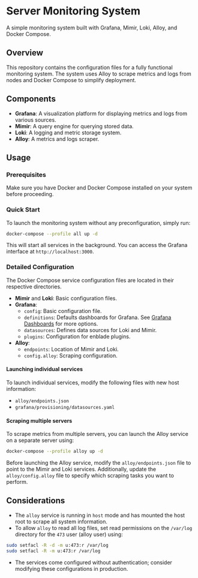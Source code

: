 # Server Monitoring System

A simple monitoring system built with Grafana, Mimir, Loki, Alloy, and Docker Compose.

## Overview

This repository contains the configuration files for a fully functional monitoring system. The system uses Alloy to scrape metrics and logs from nodes and Docker Compose to simplify deployment.

## Components

* **Grafana**: A visualization platform for displaying metrics and logs from various sources.
* **Mimir**: A query engine for querying stored data.
* **Loki**: A logging and metric storage system.
* **Alloy**: A metrics and logs scraper.

## Usage

### Prerequisites

Make sure you have Docker and Docker Compose installed on your system before proceeding.

### Quick Start

To launch the monitoring system without any preconfiguration, simply run:

```bash
docker-compose --profile all up -d
```

This will start all services in the background. You can access the Grafana interface at `http://localhost:3000`.

### Detailed Configuration

The Docker Compose service configuration files are located in their respective directories.

* **Mimir** and **Loki**: Basic configuration files.
* **Grafana**:
	+ `config`: Basic configuration file.
	+ `definitions`: Defaults dashboards for Grafana. See [Grafana Dashboards](https://grafana.com/grafana/dashboards/) for more options.
	+ `datasources`: Defines data sources for Loki and Mimir.
	+ `plugins`: Configuration for enblade plugins.
* **Alloy**:
	+ `endpoints`: Location of Mimir and Loki.
	+ `config.alloy`: Scraping configuration.

#### Launching individual services

To launch individual services, modify the following files with new host information:

* `alloy/endpoints.json`
* `grafana/provisioning/datasources.yaml`

#### Scraping multiple servers

To scrape metrics from multiple servers, you can launch the Alloy service on a separate server using:

```bash
docker-compose --profile alloy up -d
```

Before launching the Alloy service, modify the `alloy/endpoints.json` file to point to the Mimir and Loki services. Additionally, update the `alloy/config.alloy` file to specify which scraping tasks you want to perform.

## Considerations

* The `alloy` service is running in `host` mode and has mounted the host root to scrape all system information.
* To allow `alloy` to read all log files, set read permissions on the `/var/log` directory for the `473` user (alloy user) using:

```bash
sudo setfacl -R -d -m u:473:r /var/log
sudo setfacl -R -m u:473:r /var/log
```

* The services come configured without authentication; consider modifying these configurations in production.